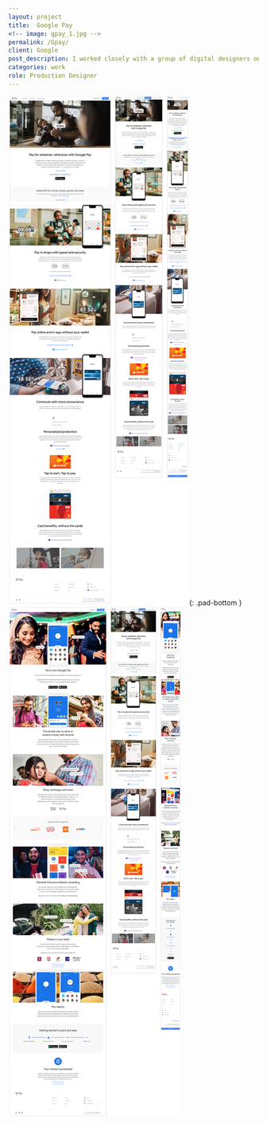 ```yaml
---
layout: project
title:  Google Pay
<!-- image: gpay_1.jpg -->
permalink: /Gpay/
client: Google
post_description: I worked closely with a group of digital designers on Google Pay’s Consumer site and Google Pay’s India site (previously known as Tez). This included responsive designs of Mobile and Tablet for all three websites, prototyping with Invision for clients, and working with editors to mock up motion designs for third party developers.
categories: work
role: Production Designer
---
```


![gpay australia][australia]{: .pad-bottom }
![gpay india][india]


[australia]: /assets/img/gpay/gpay_australia.png "gpay australia"
[india]: /assets/img/gpay/gpay_india.png "gpay india"
